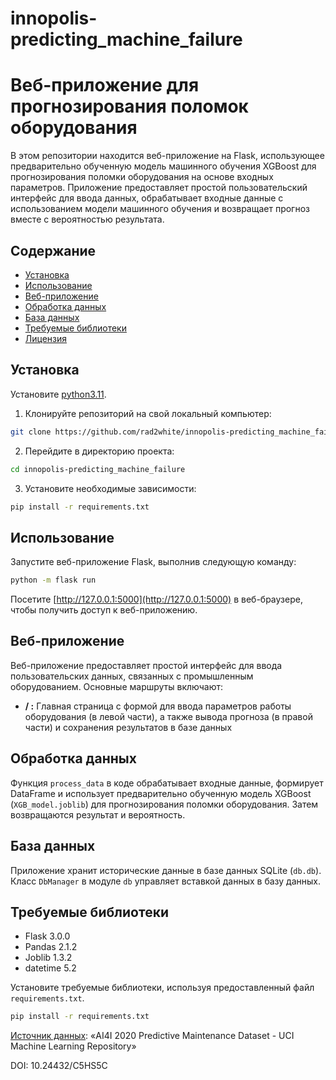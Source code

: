 # innopolis-predicting_machine_failure
# Веб-приложение для прогнозирования поломок оборудования

В этом репозитории находится веб-приложение на Flask, использующее предварительно обученную модель машинного обучения XGBoost для прогнозирования поломки оборудования на основе входных параметров. Приложение предоставляет простой пользовательский интерфейс для ввода данных, обрабатывает входные данные с использованием модели машинного обучения и возвращает прогноз вместе с вероятностью результата.

## Содержание

- [Установка](#установка)
- [Использование](#использование)
- [Веб-приложение](#веб-приложение)
- [Обработка данных](#обработка-данных)
- [База данных](#база-данных)
- [Требуемые библиотеки](#требуемые-библиотеки)
- [Лицензия](#лицензия)

## Установка

Установите [python3.11](https://www.python.org/downloads/release/python-3110/).

1. Клонируйте репозиторий на свой локальный компьютер:

```bash
git clone https://github.com/rad2white/innopolis-predicting_machine_failure.git
```

2. Перейдите в директорию проекта:

```bash
cd innopolis-predicting_machine_failure
```

3. Установите необходимые зависимости:

```bash
pip install -r requirements.txt
```

## Использование

Запустите веб-приложение Flask, выполнив следующую команду:

```bash
python -m flask run
```

Посетите [http://127.0.0.1:5000](http://127.0.0.1:5000) в веб-браузере, чтобы получить доступ к веб-приложению.

## Веб-приложение

Веб-приложение предоставляет простой интерфейс для ввода пользовательских данных, связанных с промышленным оборудованием. Основные маршруты включают:

- **/ :** Главная страница с формой для ввода параметров работы оборудования (в левой части), а также вывода прогноза (в правой части) и сохранения результатов в базе данных

## Обработка данных

Функция `process_data` в коде обрабатывает входные данные, формирует DataFrame и использует предварительно обученную модель XGBoost (`XGB_model.joblib`) для прогнозирования поломки оборудования. Затем возвращаются результат и вероятность.

## База данных

Приложение хранит исторические данные в базе данных SQLite (`db.db`). Класс `DbManager` в модуле `db` управляет вставкой данных в базу данных.

## Требуемые библиотеки

- Flask 3.0.0
- Pandas 2.1.2
- Joblib 1.3.2
- datetime 5.2

Установите требуемые библиотеки, используя предоставленный файл `requirements.txt`.

```bash
pip install -r requirements.txt
```

[Источник данных](https://archive.ics.uci.edu/dataset/601/ai4i+2020+predictive+maintenance+dataset):
«AI4I 2020 Predictive Maintenance Dataset - UCI Machine Learning Repository»

DOI: 10.24432/C5HS5C